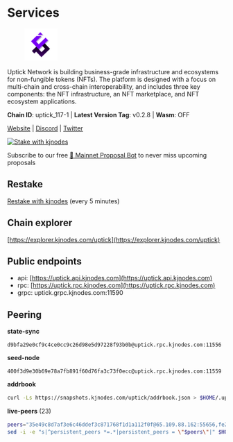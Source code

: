 # Services

<figure><img src="https://raw.githubusercontent.com/kj89/cosmos-images/main/logos/uptick.png" alt=""><figcaption></figcaption></figure>

Uptick Network is building business-grade infrastructure and  ecosystems for non-fungible tokens (NFTs). The platform is  designed with a focus on multi-chain and cross-chain interoperability,  and includes three key components: the NFT infrastructure, an NFT  marketplace, and NFT ecosystem applications.

**Chain ID**: uptick_117-1 | **Latest Version Tag**: v0.2.8 | **Wasm**: OFF

[Website](https://uptick.network) | [Discord](https://discord.gg/UzeHS7fu5H) | [Twitter](https://twitter.com/uptickproject)

[![Stake with kjnodes](https://i.ibb.co/cr44Q8j/button-stake-with-kjnodes.png)](https://restake.app/uptick/uptickvaloper1jqpaf0vgzlxvjx5meq8huweuv2nguqe20seefq)

Subscribe to our free [🤖 Mainnet Proposal Bot](https://t.me/kjnodes_proposal_bot) to never miss upcoming proposals

## Restake

[Restake with kjnodes](https://restake.app/uptick/uptickvaloper1jqpaf0vgzlxvjx5meq8huweuv2nguqe20seefq) (every 5 minutes)
## Chain explorer
[https://explorer.kjnodes.com/uptick](https://explorer.kjnodes.com/uptick)

## Public endpoints

* api: [https://uptick.api.kjnodes.com](https://uptick.api.kjnodes.com)
* rpc: [https://uptick.rpc.kjnodes.com](https://uptick.rpc.kjnodes.com)
* grpc: uptick.grpc.kjnodes.com:11590

## Peering

**state-sync**

```text
d9bfa29e0cf9c4ce0cc9c26d98e5d97228f93b0b@uptick.rpc.kjnodes.com:11556
```

**seed-node**

```text
400f3d9e30b69e78a7fb891f60d76fa3c73f0ecc@uptick.rpc.kjnodes.com:11559
```

**addrbook**
```bash
curl -Ls https://snapshots.kjnodes.com/uptick/addrbook.json > $HOME/.uptickd/config/addrbook.json
```

**live-peers** (23)
```bash
peers="35e49c8d7af3e6c46ddef3c871768f1d1a112f0f@65.109.88.162:55656,fe247fb839b1ebdd0cfcd1eca8557d93f51bd9d7@95.217.4.62:26656,07933f8021f92499457890184ae228cd4a2a52fb@65.21.90.141:26656,f9106c0608ff93da93188651ab4b57731b0155be@159.69.73.104:26656,f05733da50967e3955e11665b1901d36291dfaee@65.108.195.30:21656,b2bcb66f270153791b19e16ff23ddfec096f7097@142.132.202.50:41656,03d4bd74d72794fefc260008943d48dc502b7518@65.108.232.168:34656,ee045c74c0678f1122650a3a5223923977cae1b3@65.109.93.152:30656,46900f4eb164f31967963544e4d9e7aac0d08a08@107.155.125.186:15656,7d7842acc423e6799d32cf78d7072d77450b11a1@65.109.104.118:60956,f2710fe78495a0645b690dbf9296b5d62bc2a39f@148.113.6.229:20456,632c2362378546ab77883077861f38405c378d06@104.194.8.68:60556,81ccbba5cba98cf89bcca74f271380b53afed4c4@154.26.130.207:27656,34d86f3a8dfce7d8b615563c587433c65792f104@185.219.142.221:15656,90c0c03d27e5b4354bffb709d28340f2657ca1c7@138.201.121.185:26679,29269b318b35005b4ac39d010cbc3c41a5ab0833@185.144.99.33:26656,4ae1f6e820e5dc33dcb1d1304b8160d25bcc9b0b@89.39.106.78:16656,0720f8f6cd1f1bf1c9549cdb10b920a1583d7675@182.253.224.66:10656,cf94f8a5060fc7078ba50d2de277a9b787ee6e30@18.217.244.254:26656,37e4491bd756cf0ae5281c6f0da4bdcefe723eba@135.181.109.175:15656,b45ee634889abf61c7212b03dbddb853a8a3bc09@185.48.24.112:15656,024a9c6eb41193e7fc76544572c0a8370e80e953@65.109.92.240:3156,f97a75fb69d3a5fe893dca7c8d238ccc0bd66a8f@142.132.148.140:6969"
sed -i -e "s|^persistent_peers *=.*|persistent_peers = \"$peers\"|" $HOME/.uptickd/config/config.toml
```
